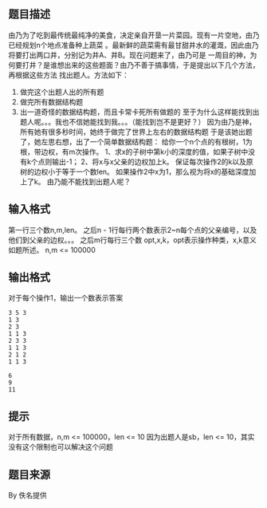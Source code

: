 


## 题目描述
由乃为了吃到最传统最纯净的美食，决定亲自开垦一片菜园。现有一片空地，由乃已经规划n个地点准备种上蔬菜
。最新鲜的蔬菜需有最甘甜井水的灌溉，因此由乃将要打出两口井，分别记为井A、井B。现在问题来了，由乃可是
一周目的神，为何要打井？是谁想出来的这些题面？由乃不善于搞事情，于是提出以下几个方法，再根据这些方法
找出题人。方法如下：
1.	做完这个出题人出的所有题
2.	做完所有数据结构题
3.	出一道奇怪的数据结构题，而且卡常卡死所有做题的
至于为什么这样能找到出题人呢。。。我也不信她能找到我。。。（能找到岂不是更好？）
因为由乃是神，所有她有很多秒时间，她终于做完了世界上左右的数据结构题
于是该她出题了，她左思右想，出了一个简单数据结构题：
给你一个n个点的有根树，1为根，带边权，有m次操作。
1、求x的子树中第k小的深度的值，如果子树中没有k个点则输出-1；
2、将x与x父亲的边权加上k。
保证每次操作2的k以及原树的边权小于等于一个数len。
如果操作2中x为1，那么视为将x的基础深度加上了k。
由乃能不能找到出题人呢？
## 输入格式
第一行三个数n,m,len。
之后n - 1行每行两个数表示2~n每个点的父亲编号，以及他们到父亲的边权。。。
之后m行每行三个数 opt,x,k，opt表示操作种类，x,k意义如题所述。
n,m <= 100000
## 输出格式
对于每个操作1，输出一个数表示答案

```input1
3 5 3
1 3
2 3
1 1 3
2 3 3
1 1 3
2 1 2
1 1 3

```

```output1
6
9
11
```

## 提示
对于所有数据，n,m <= 100000，len <= 10
因为出题人是sb，len <= 10，其实没有这个限制也可以解决这个问题
## 题目来源
By 佚名提供


